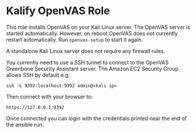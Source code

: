 Kalify OpenVAS Role
===================

This role installs OpenVAS on your Kali Linux server.
The OpenVAS server is started automatically. However, on reboot OpenVAS does
not currently restart automatically. Run `openvas-setup` to start it again.

A standalone Kali Linux server does not require any firewall rules.

You currently need to use a SSH tunnel to connect to the OpenVAS Greenbone Security
Assistant server. The Amazon EC2 Security Group allows SSH by default e.g.

    ssh -L 9392:localhost:9392 admin@<kali ip>

Then connect with your browser to:

    https://127.0.0.1:9392

Once connected you can login with the credentials printed near the end of the
ansible run.
